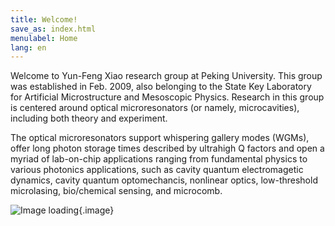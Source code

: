 ```yaml
---
title: Welcome!
save_as: index.html
menulabel: Home
lang: en
---
```


Welcome to Yun-Feng Xiao research group at Peking University. This group was established in Feb. 2009, also belonging to the State Key Laboratory for Artificial Microstructure and Mesoscopic Physics. Research in this group is centered around optical microresonators (or namely, microcavities), including both theory and experiment.

The optical microresonators support whispering gallery modes (WGMs), offer long photon storage times described by ultrahigh Q factors and open a myriad of lab-on-chip applications ranging from fundamental physics to various photonics applications, such as cavity quantum electromagetic dynamics, cavity quantum optomechancis, nonlinear optics, low-threshold microlasing, bio/chemical sensing, and microcomb.

![Image loading]({filename}/images/Gathering.jpg){.image}
